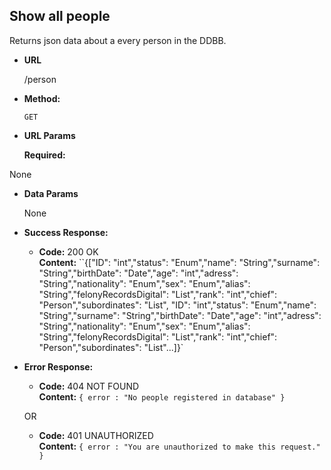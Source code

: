 **Show all people**
----
  Returns json data about a every person in the DDBB.

* **URL**

  /person

* **Method:**

  `GET`
  
*  **URL Params**

   **Required:**
 
  None

* **Data Params**

  None

* **Success Response:**

  * **Code:** 200 OK <br />
    **Content:** ``{["ID": "int","status": "Enum","name": "String","surname": "String","birthDate": "Date","age": "int","adress": "String","nationality": "Enum","sex": "Enum","alias": "String","felonyRecordsDigital": "List","rank": "int","chief": "Person","subordinates": "List", "ID": "int","status": "Enum","name": "String","surname": "String","birthDate": "Date","age": "int","adress": "String","nationality": "Enum","sex": "Enum","alias": "String","felonyRecordsDigital": "List","rank": "int","chief": "Person","subordinates": "List"...]}`
 
* **Error Response:**

  * **Code:** 404 NOT FOUND <br />
    **Content:** `{ error : "No people registered in database" }`

  OR

  * **Code:** 401 UNAUTHORIZED <br />
    **Content:** `{ error : "You are unauthorized to make this request." }`

